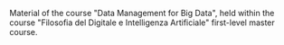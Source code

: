 Material of the course "Data Management for Big Data", held within the course "Filosofia del Digitale e Intelligenza Artificiale" first-level master course.
